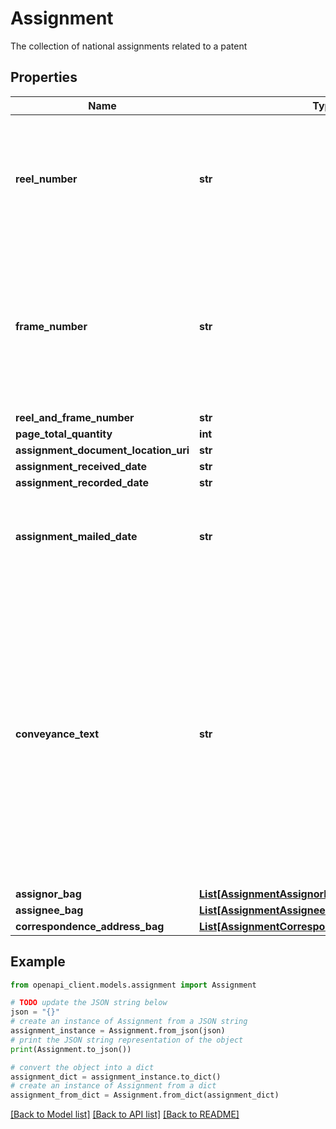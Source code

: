 # Assignment

The collection of national assignments related to a patent

## Properties

Name | Type | Description | Notes
------------ | ------------- | ------------- | -------------
**reel_number** | **str** | 1-6 digit number identifies the reel number to be used to locate the assignment on microfilm. | [optional] 
**frame_number** | **str** | 1-4 digit number that identifies the frame number to be used to locate the first image(page) of the assignment on microfilm. | [optional] 
**reel_and_frame_number** | **str** |  | [optional] 
**page_total_quantity** | **int** |  | [optional] 
**assignment_document_location_uri** | **str** |  | [optional] 
**assignment_received_date** | **str** |  | [optional] 
**assignment_recorded_date** | **str** |  | [optional] 
**assignment_mailed_date** | **str** | The date an assignment request was mailed to the office or received by the office | [optional] 
**conveyance_text** | **str** | A description of the nature of the interest conveyed or transaction to be recorded in an assignment. Examples of the types of descriptions &#x60;include:&#x60; assignment, security agreement, merger, change of name, license, foreclosure, lien, | [optional] 
**assignor_bag** | [**List[AssignmentAssignorBagInner]**](AssignmentAssignorBagInner.md) |  | [optional] 
**assignee_bag** | [**List[AssignmentAssigneeBagInner]**](AssignmentAssigneeBagInner.md) |  | [optional] 
**correspondence_address_bag** | [**List[AssignmentCorrespondenceAddressBagInner]**](AssignmentCorrespondenceAddressBagInner.md) |  | [optional] 

## Example

```python
from openapi_client.models.assignment import Assignment

# TODO update the JSON string below
json = "{}"
# create an instance of Assignment from a JSON string
assignment_instance = Assignment.from_json(json)
# print the JSON string representation of the object
print(Assignment.to_json())

# convert the object into a dict
assignment_dict = assignment_instance.to_dict()
# create an instance of Assignment from a dict
assignment_from_dict = Assignment.from_dict(assignment_dict)
```
[[Back to Model list]](../README.md#documentation-for-models) [[Back to API list]](../README.md#documentation-for-api-endpoints) [[Back to README]](../README.md)


